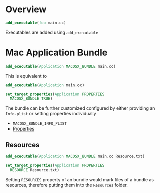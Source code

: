 # Overview

```cmake
add_executable(foo main.cc)
```

Executables are added using `add_executable`

# Mac Application Bundle

```cmake
add_executable(Application MACOSX_BUNDLE main.cc)
```

This is equivalent to

```cmake
add_executable(Application main.cc)

set_target_properties(Application PROPERTIES
  MACOSX_BUNDLE TRUE)
```

The bundle can be further customized configured by either providing an
`Info.plist` or setting properties individually

- `MACOSX_BUNDLE_INFO_PLIST`
- [Properties](https://cmake.org/cmake/help/latest/prop_tgt/MACOSX_BUNDLE_INFO_PLIST.html#prop_tgt:MACOSX_BUNDLE_INFO_PLIST)

## Resources

```cmake
add_executable(Application MACOSX_BUNDLE main.cc Resource.txt)

set_target_properties(Application PROPERTIES
  RESOURCE Resource.txt)
```

Setting `RESOURCES` property of an bundle would mark files of a bundle as
resources, therefore putting them into the `Resources` folder.
